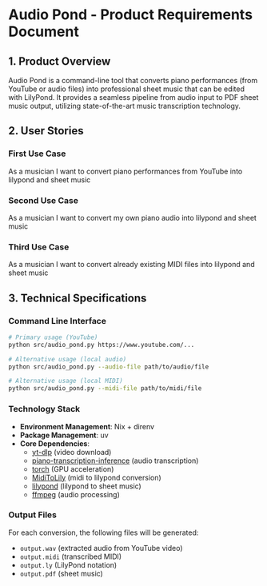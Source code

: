 # Audio Pond - Product Requirements Document

## 1. Product Overview

Audio Pond is a command-line tool that converts piano performances (from YouTube or audio files) into professional sheet music that can be edited with LilyPond. It provides a seamless pipeline from audio input to PDF sheet music output, utilizing state-of-the-art music transcription technology.

## 2. User Stories

### First Use Case

As a musician I want to convert piano performances from YouTube into lilypond and sheet music

### Second Use Case

As a musician I want to convert my own piano audio into lilypond and sheet music

### Third Use Case

As a musician I want to convert already existing MIDI files into lilypond and sheet music

## 3. Technical Specifications

### Command Line Interface

```bash
# Primary usage (YouTube)
python src/audio_pond.py https://www.youtube.com/...

# Alternative usage (local audio)
python src/audio_pond.py --audio-file path/to/audio/file

# Alternative usage (local MIDI)
python src/audio_pond.py --midi-file path/to/midi/file
```

### Technology Stack

- **Environment Management**: Nix + direnv
- **Package Management**: uv
- **Core Dependencies**:
  - [yt-dlp](https://github.com/yt-dlp/yt-dlp) (video download)
  - [piano-transcription-inference](https://github.com/qiuqiangkong/piano_transcription_inference) (audio transcription)
  - [torch](https://github.com/pytorch/pytorch) (GPU acceleration)
  - [MidiToLily](https://github.com/victimofleisure/MidiToLily) (midi to lilypond conversion)
  - [lilypond](https://lilypond.org/) (lilypond to sheet music)
  - [ffmpeg](https://ffmpeg.org/) (audio processing)

### Output Files

For each conversion, the following files will be generated:

- `output.wav` (extracted audio from YouTube video)
- `output.midi` (transcribed MIDI)
- `output.ly` (LilyPond notation)
- `output.pdf` (sheet music)
